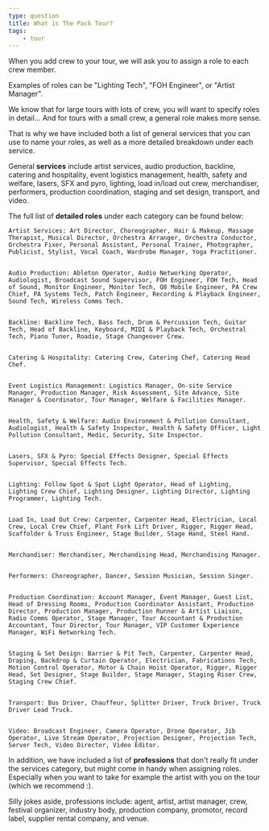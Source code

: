 ```yaml
---
type: question
title: What is The Pack Tour?
tags:
    - tour
---
```

When you add crew to your tour, we will ask you to assign a role to each crew member.

Examples of roles can be "Lighting Tech", "FOH Engineer", or "Artist Manager".

 

We know that for large tours with lots of crew, you will want to specify roles in detail... And for tours with a small crew, a general role makes more sense.

That is why we have included both a list of general services that you can use to name your roles, as well as a more detailed breakdown under each service.

 

General **services** include artist services, audio production, backline, catering and hospitality, event logistics management, health, safety and welfare, lasers, SFX and pyro, lighting, load in/load out crew, merchandiser, performers, production coordination, staging and set design, transport, and video.

 

The full list of **detailed roles** under each category can be found below:

 


    Artist Services: Art Director, Choreographer, Hair & Makeup, Massage Therapist, Musical Director, Orchestra Arranger, Orchestra Conductor, Orchestra Fixer, Personal Assistant, Personal Trainer, Photographer, Publicist, Stylist, Vocal Coach, Wardrobe Manager, Yoga Practitioner.


    Audio Production: Ableton Operator, Audio Networking Operator, Audiologist, Broadcast Sound Supervisor, FOH Engineer, FOH Tech, Head of Sound, Monitor Engineer, Monitor Tech, Q8 Mobile Engineer, PA Crew Chief, PA Systems Tech, Patch Engineer, Recording & Playback Engineer, Sound Tech, Wireless Comms Tech.


    Backline: Backline Tech, Bass Tech, Drum & Percussion Tech, Guitar Tech, Head of Backline, Keyboard, MIDI & Playback Tech, Orchestral Tech, Piano Tuner, Roadie, Stage Changeover Crew.


    Catering & Hospitality: Catering Crew, Catering Chef, Catering Head Chef.


    Event Logistics Management: Logistics Manager, On-site Service Manager, Production Manager, Risk Assessment, Site Advance, Site Manager & Coordinator, Tour Manager, Welfare & Facilities Manager.


    Health, Safety & Welfare: Audio Environment & Pollution Consultant, Audiologist, Health & Safety Inspector, Health & Safety Officer, Light Pollution Consultant, Medic, Security, Site Inspector.


    Lasers, SFX & Pyro: Special Effects Designer, Special Effects Supervisor, Special Effects Tech.


    Lighting: Follow Spot & Spot Light Operator, Head of Lighting, Lighting Crew Chief, Lighting Designer, Lighting Director, Lighting Programmer, Lighting Tech.


    Load In, Load Out Crew: Carpenter, Carpenter Head, Electrician, Local Crew, Local Crew Chief, Plant Fork Lift Driver, Rigger, Rigger Head, Scaffolder & Truss Engineer, Stage Builder, Stage Hand, Steel Hand.


    Merchandiser: Merchandiser, Merchandising Head, Merchandising Manager.


    Performers: Choreographer, Dancer, Session Musician, Session Singer.


    Production Coordination: Account Manager, Event Manager, Guest List, Head of Dressing Rooms, Production Coordinator Assistant, Production Director, Production Manager, Production Runner & Artist Liaison, Radio Comms Operator, Stage Manager, Tour Accountant & Production Accountant, Tour Director, Tour Manager, VIP Customer Experience Manager, WiFi Networking Tech.


    Staging & Set Design: Barrier & Pit Tech, Carpenter, Carpenter Head, Draping, Backdrop & Curtain Operator, Electrician, Fabrications Tech, Motion Control Operator, Motor & Chain Hoist Operator, Rigger, Rigger Head, Set Designer, Stage Builder, Stage Manager, Staging Riser Crew, Staging Crew Chief.


    Transport: Bus Driver, Chauffeur, Splitter Driver, Truck Driver, Truck Driver Lead Truck.


    Video: Broadcast Engineer, Camera Operator, Drone Operator, Jib Operator, Live Stream Operator, Projection Designer, Projection Tech, Server Tech, Video Director, Video Editor.

In addition, we have included a list of **professions** that don't really fit under the services category, but might come in handy when assigning roles. Especially when you want to take for example the artist with you on the tour (which we recommend :).

Silly jokes aside, professions include: agent, artist, artist manager, crew, festival organizer, industry body, production company, promotor, record label, supplier rental company, and venue.
